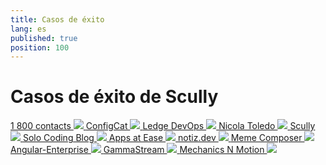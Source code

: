 ```yaml
---
title: Casos de éxito
lang: es
published: true
position: 100
---
```


# Casos de éxito de Scully

<div class="docs-showcase">

<a href="https://www.1800contacts.com/">
  1 800 contacts
  <img src="/assets/img/showcase/1800contacts-01.jpg" />
</a>

<a href="https://configcat.com/">
  ConfigCat
  <img src="/assets/img/showcase/configcat-01.jpg" />
</a>

<a href="https://devops.phodal.com/home">
  Ledge DevOps
  <img src="/assets/img/showcase/ledgedevops-01.jpg" />
</a>

<a href="https://www.nicolatoledo.dev/">
  Nicola Toledo
  <img src="/assets/img/showcase/nicolatoledo-01.jpg" />
</a>

<a href="https://scully.io">
  Scully
  <img src="/assets/img/showcase/scully-01.jpg" />
</a>

<a href="https://solocoding.dev/">
  Solo Coding Blog
  <img src="/assets/img/showcase/solocoding-01.jpg" />
</a>

<a href="https://appsatease.com/">
  Apps at Ease
  <img src="/assets/img/showcase/appsatease-01.jpg" />
</a>

<a href="https://www.notiz.dev/">
  notiz.dev
  <img src="https://www.notiz.dev/assets/img/logo-text.svg" />
</a>

<a href="https://memecomposer.com/">
  Meme Composer
  <img src="https://memecomposer.com/en/assets/app-logo_no-text_150x150.png" />
</a>

<a href="https://angular-enterprise.com/">
  Angular-Enterprise
  <img src="/assets/img/showcase/angularenterprise-01.jpg" />
</a>

<a href="https://gamma.stream/">
  GammaStream
  <img src="/assets/img/showcase/gammastream-01.jpg" />
</a>

<a href="https://mechanicsnmotion.com/">
  Mechanics N Motion
  <img src="/assets/img/showcase/mnm-01.jpg" />
</a>

</div>
